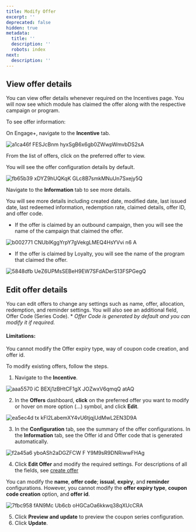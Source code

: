 ```yaml
---
title: Modify Offer
excerpt: ''
deprecated: false
hidden: true
metadata:
  title: ''
  description: ''
  robots: index
next:
  description: ''
---
```

## View offer details

You can view offer details whenever required on the Incentives page. You will now see which module has claimed the offer along with the respective campaign or program.

To see offer information:

On Engage+, navigate to the **Incentive** tab.

![a1ca46f FESJcBnm hyxSgB6x6gb0ZWwpWmvbDS2sA](https://files.readme.io/a1ca46f-FESJcBnm-hyxSgB6x6gb0ZWwpWmvbDS2sA.png)

From the list of offers, click on the preferred offer to view.

You will see the offer configuration details by default.

![fb65b39 xDYZ9hUQKqK GLc8B7smkMNuUn7Sxejy5Q](https://files.readme.io/fb65b39-xDYZ9hUQKqK-GLc8B7smkMNuUn7Sxejy5Q.png)

Navigate to the **Information** tab to see more details.

You will see more details including created date, modified date, last issued date, last redeemed information, redemption rate, claimed details, offer ID, and offer code.

* If the offer is claimed by an outbound campaign, then you will see the name of the campaign that claimed the offer. 

![b002771 CNUbIKggYrpY7gVekgLMEQ4HsYVvi n6 A](https://files.readme.io/b002771-CNUbIKggYrpY7gVekgLMEQ4HsYVvi_n6_A.png)

* If the offer is claimed by Loyalty, you will see the name of the program that claimed the offer. 

![5848dfb UeZ6UPMsSEBeH9EW7SFdADerS13FSPGegQ](https://files.readme.io/5848dfb-UeZ6UPMsSEBeH9EW7SFdADerS13FSPGegQ.png)

## Edit offer details

You can edit offers to change any settings such as name, offer, allocation, redemption, and reminder settings. You will also see an additional field, Offer Code (Series Code).  \* *Offer Code is generated by default and you can modify it if required.* 

#### Limitations:

You cannot modify the Offer expiry type, way of coupon code creation, and offer id.

To modify existing offers, follow the steps.

1. Navigate to the **Incentive**.

![aaa5570 iC BEXj1zBHtCF1gX JOZwxV6qmqQ atAQ](https://files.readme.io/aaa5570-iC-BEXj1zBHtCF1gX_JOZwxV6qmqQ-atAQ.png)

2. In the **Offers** dashboard, **click** on the preferred offer you want to modify or hover on more option (…) symbol, and click **Edit**.

![ea5ec4d tx kFI2LabemXY4vU6tjqjUdMwL2EN3D9A](https://files.readme.io/ea5ec4d-tx_kFI2LabemXY4vU6tjqjUdMwL2EN3D9A.png)

3. In the **Configuration** tab, see the summary of the offer configurations. In the **Information** tab, see the Offer id and Offer code that is generated automatically.

![f2a45a6 yboASh2aDGZFCW F Y9M9sR9DNRiwwFHAg](https://files.readme.io/f2a45a6-yboASh2aDGZFCW-F_Y9M9sR9DNRiwwFHAg.png)

4. Click **Edit Offer** and modify the required settings. For descriptions of all the fields, see [create offer](https://docs.capillarytech.com/docs/create-offer)

You can modify the **name**, **offer code**; **issual**, **expiry**, and **reminder** configurations. However, you cannot modify the **offer expiry type**, **coupon code creation** option, and **offer id**.

![7fbc958 fAN9Mc Ub6cb oHGCaOa6kkwq38qXUcCRA](https://files.readme.io/7fbc958-fAN9Mc-Ub6cb_oHGCaOa6kkwq38qXUcCRA.png)

5. Click **Preview and update** to preview the coupon series configuration.
6. Click **Update**.
